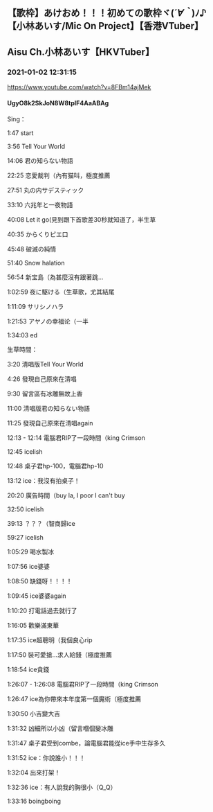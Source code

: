 ## 【歌枠】あけおめ！！！初めての歌枠ヾ(*´∀｀*)ﾉ♪ 【小林あいす/Mic On Project】【香港VTuber】
## Aisu Ch.小林あいす【HKVTuber】
### 2021-01-02 12:31:15
https://www.youtube.com/watch?v=8FBm14ajMek
#### UgyO8k2SkJoN8W8tplF4AaABAg
Sing：

1:47 start

3:56 Tell Your World

14:06 君の知らない物語

22:25 恋愛裁判（內有猫叫，極度推薦

27:51 丸の内サデスティック

33:10 六兆年と一夜物語

40:08 Let it go(見到跟下首歌差30秒就知道了，半生草

40:35 からくりピエ口

45:48 破滅の純情

51:40 Snow halation

56:54 新宝島（為甚麼沒有跟著跳…

1:02:59 夜に駆ける（生草歌，尤其結尾

1:11:09 サリシノハラ

1:21:53 アヤノの幸福论（一半

1:34:03 ed



生草時間：

3:20 清唱版Tell Your World

4:26 發現自己原來在清唱

9:30 留言區有冰雕無故上香

11:00 清唱版君の知らない物語

11:25 發現自己原來在清唱again

12:13 - 12:14 電腦君RIP了一段時間（king Crimson

12:45 icelish

12:48 桌子君hp-100，電腦君hp-10

13:12 ice：我沒有拍桌子！

20:20 廣告時間（buy la, I poor I can't buy

32:50 icelish

39:13 ？？？（智商歸ice

59:27 icelish

1:05:29 喝水製冰

1:07:56 ice婆婆

1:08:50 缺錢呀！！！！

1:09:45 ice婆婆again

1:10:20 打電話過去就行了

1:16:05 歡樂滿東華

1:17:35 ice超聰明（我個良心rip

1:17:50 裝可愛搶…求人給錢（極度推薦

1:18:54 ice貪錢

1:26:07 - 1:26:08 電腦君RIP了一段時間（king Crimson

1:26:47 ice為你帶來本年度第一個魔術（極度推薦

1:30:50 小吉變大吉

1:31:32 凶細所以小凶（留言嗰個變冰雕

1:31:47 桌子君受到combe，論電腦君能從ice手中生存多久

1:31:52 ice：你說誰小！！！

1:32:04 出來打架！

1:32:36 ice：有人說我的胸很小（Q_Q）

1:33:16 boingboing

